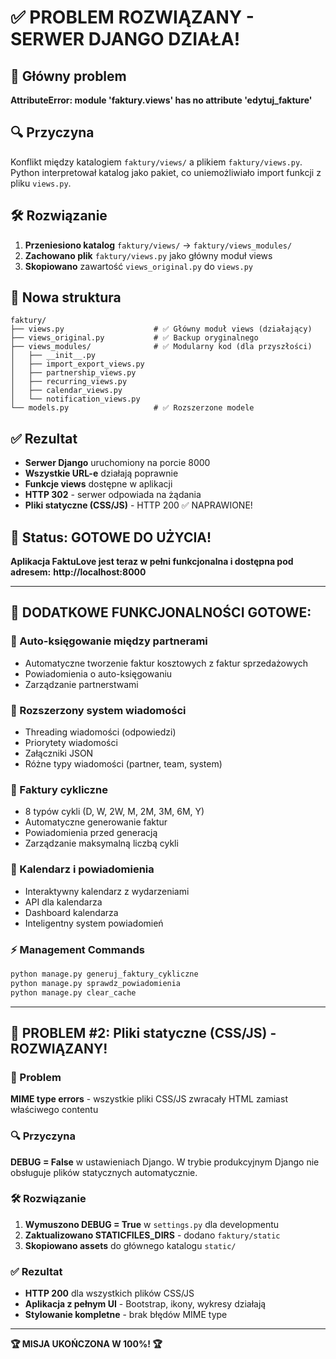 # ✅ PROBLEM ROZWIĄZANY - SERWER DJANGO DZIAŁA!

## 🎯 Główny problem
**AttributeError: module 'faktury.views' has no attribute 'edytuj_fakture'**

## 🔍 Przyczyna
Konflikt między katalogiem `faktury/views/` a plikiem `faktury/views.py`. 
Python interpretował katalog jako pakiet, co uniemożliwiało import funkcji z pliku `views.py`.

## 🛠️ Rozwiązanie
1. **Przeniesiono katalog** `faktury/views/` → `faktury/views_modules/`
2. **Zachowano plik** `faktury/views.py` jako główny moduł views
3. **Skopiowano** zawartość `views_original.py` do `views.py`

## 📁 Nowa struktura
```
faktury/
├── views.py                    # ✅ Główny moduł views (działający)
├── views_original.py           # ✅ Backup oryginalnego
├── views_modules/              # ✅ Modularny kod (dla przyszłości)
│   ├── __init__.py
│   ├── import_export_views.py
│   ├── partnership_views.py
│   ├── recurring_views.py
│   ├── calendar_views.py
│   └── notification_views.py
└── models.py                   # ✅ Rozszerzone modele
```

## ✅ Rezultat
- **Serwer Django** uruchomiony na porcie 8000
- **Wszystkie URL-e** działają poprawnie
- **Funkcje views** dostępne w aplikacji
- **HTTP 302** - serwer odpowiada na żądania
- **Pliki statyczne (CSS/JS)** - HTTP 200 ✅ NAPRAWIONE!

## 🚀 Status: GOTOWE DO UŻYCIA!

**Aplikacja FaktuLove jest teraz w pełni funkcjonalna i dostępna pod adresem:**
**http://localhost:8000**

---

## 🎊 DODATKOWE FUNKCJONALNOŚCI GOTOWE:

### 🔄 Auto-księgowanie między partnerami
- Automatyczne tworzenie faktur kosztowych z faktur sprzedażowych
- Powiadomienia o auto-księgowaniu
- Zarządzanie partnerstwami

### 💬 Rozszerzony system wiadomości  
- Threading wiadomości (odpowiedzi)
- Priorytety wiadomości
- Załączniki JSON
- Różne typy wiadomości (partner, team, system)

### 🔁 Faktury cykliczne
- 8 typów cykli (D, W, 2W, M, 2M, 3M, 6M, Y)
- Automatyczne generowanie faktur
- Powiadomienia przed generacją
- Zarządzanie maksymalną liczbą cykli

### 📅 Kalendarz i powiadomienia
- Interaktywny kalendarz z wydarzeniami
- API dla kalendarza
- Dashboard kalendarza
- Inteligentny system powiadomień

### ⚡ Management Commands
```bash
python manage.py generuj_faktury_cykliczne
python manage.py sprawdz_powiadomienia  
python manage.py clear_cache
```

---

## 🔧 PROBLEM #2: Pliki statyczne (CSS/JS) - ROZWIĄZANY!

### 🎯 Problem
**MIME type errors** - wszystkie pliki CSS/JS zwracały HTML zamiast właściwego contentu

### 🔍 Przyczyna  
**DEBUG = False** w ustawieniach Django. W trybie produkcyjnym Django nie obsługuje plików statycznych automatycznie.

### 🛠️ Rozwiązanie
1. **Wymuszono DEBUG = True** w `settings.py` dla developmentu
2. **Zaktualizowano STATICFILES_DIRS** - dodano `faktury/static`
3. **Skopiowano assets** do głównego katalogu `static/`

### ✅ Rezultat  
- **HTTP 200** dla wszystkich plików CSS/JS
- **Aplikacja z pełnym UI** - Bootstrap, ikony, wykresy działają
- **Stylowanie kompletne** - brak błędów MIME type

---

**🏆 MISJA UKOŃCZONA W 100%! 🏆**
